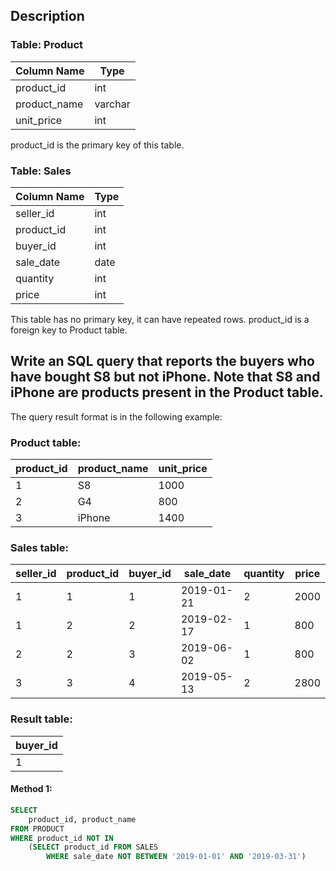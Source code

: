 ## Description

### Table: Product

| Column Name  | Type    |
| ------------ | ------- |
| product_id   | int     |
| product_name | varchar |
| unit_price   | int     |

product_id is the primary key of this table.

### Table: Sales

| Column Name | Type |
| ----------- | ---- |
| seller_id   | int  |
| product_id  | int  |
| buyer_id    | int  |
| sale_date   | date |
| quantity    | int  |
| price       | int  |

This table has no primary key, it can have repeated rows.
product_id is a foreign key to Product table.

## Write an SQL query that reports the buyers who have bought S8 but not iPhone. Note that S8 and iPhone are products present in the Product table.

The query result format is in the following example:

### Product table:

| product_id | product_name | unit_price |
| ---------- | ------------ | ---------- |
| 1          | S8           | 1000       |
| 2          | G4           | 800        |
| 3          | iPhone       | 1400       |

### Sales table:

| seller_id | product_id | buyer_id | sale_date  | quantity | price |
| --------- | ---------- | -------- | ---------- | -------- | ----- |
| 1         | 1          | 1        | 2019-01-21 | 2        | 2000  |
| 1         | 2          | 2        | 2019-02-17 | 1        | 800   |
| 2         | 2          | 3        | 2019-06-02 | 1        | 800   |
| 3         | 3          | 4        | 2019-05-13 | 2        | 2800  |

### Result table:

| buyer_id |
| -------- |
| 1        |

#### Method 1:

```sql
SELECT
    product_id, product_name
FROM PRODUCT
WHERE product_id NOT IN
    (SELECT product_id FROM SALES
        WHERE sale_date NOT BETWEEN '2019-01-01' AND '2019-03-31')
```
